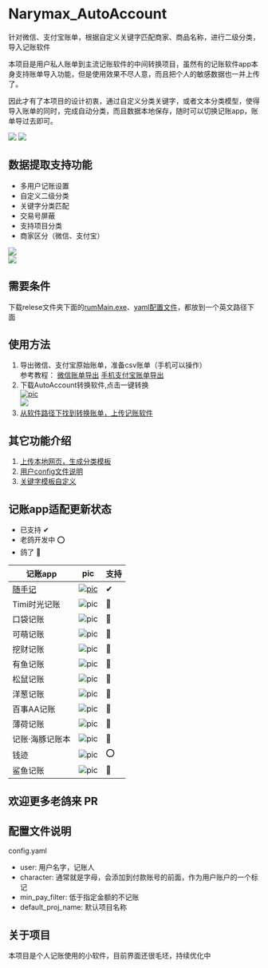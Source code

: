 # Narymax_AutoAccount
针对微信、支付宝账单，根据自定义关键字匹配商家、商品名称，进行二级分类，导入记账软件

本项目是用户私人账单到主流记账软件的中间转换项目，虽然有的记账软件app本身支持账单导入功能，但是使用效果不尽人意，而且把个人的敏感数据也一并上传了。

因此才有了本项目的设计初衷，通过自定义分类关键字，或者文本分类模型，使得导入账单的同时，完成自动分类，而且数据本地保存，随时可以切换记账app，账单导过去即可。

[![](res/img/ico/5050/gitee.png)](https://gitee.com/Naymax/Narymax_AutoAccount)
[![](res/img/ico/5050/github.png)](https://github.com/Narymax/Narymax_AutoAccount)

## 数据提取支持功能
- 多用户记账设置
- 自定义二级分类
- 关键字分类匹配
- 交易号屏蔽
- 支持项目分类
- 商家区分（微信、支付宝）

![](res/img/ico/intro.jpg)
</br>
![](res/img/sui_panchart.png)

## 需要条件
下载relese文件夹下面的[rumMain.exe](release/AutoAccount.exe)、[yaml配置文件](release/小明Config.yaml)，都放到一个英文路径下面 

## 使用方法
1. 导出微信、支付宝原始账单，准备csv账单（手机可以操作）</br>
参考教程：
[微信账单导出](https://docs.qianjiapp.com/other/import_guide_weixin.html)
[手机支付宝账单导出](https://docs.qianjiapp.com/other/import_guide_alipay_app.html)
2. 下载AutoAccount转换软件,点击一键转换 </br>
[![pic](res/img/ico.png)](release/AutoAccount.exe) </br>
![](res/img/one_key_convert.png)
3. [从软件路径下找到转换账单，上传记账软件](#记账app适配更新状态)

## 其它功能介绍
1. [上传本地网页，生成分类模板](doc/sui_html_to_yaml.md)
3. [用户config文件说明](doc/user_config.md)
4. [关键字模板自定义](doc/my_keywords_edit.md)


## 记账app适配更新状态

* 已支持    ✔
* 老鸽开发中 ⭕
* 鸽了 🦆

| 记账app    | pic                                                 | 支持  |
|----------|-----------------------------------------------------|-----|
| [随手记](doc/sui.md)  | [![pic](res/img100x100/随手记-记账就用随手记.png)](doc/sui.md) | ✔   |
 | Timi时光记账 | ![pic](res/img100x100/Timi时光记账.png)                 | 🦆  |
 | 口袋记账     | ![pic](res/img100x100/口袋记账-懂记账会生活.png)              | 🦆  |
 | 可萌记账     | ![pic](res/img100x100/可萌记账Plus-简单好用的记账软件.png)       | 🦆  |
 | 挖财记账     | ![pic](res/img100x100/挖财记账-好用的存钱记账软件.png)           | 🦆  |
 | 有鱼记账     | ![pic](res/img100x100/有鱼记账-记账本软件.png)               | 🦆  |
 | 松鼠记账     | ![pic](res/img100x100/松鼠记账-极速记账软件财务管家.png)          | 🦆  |
 | 洋葱记账     | ![pic](res/img100x100/洋葱记账-超简单的安全理财记账软件.png)        | 🦆  |
 | 百事AA记账   | ![pic](res/img100x100/百事AA记账-多人智能记账APP，云记账更安全.png)  | 🦆  |
 | 薄荷记账     | ![pic](res/img100x100/薄荷记账-记账本软件.png)               | 🦆  |
 | 记账·海豚记账本 | ![pic](res/img100x100/记账·海豚记账本：极简记账软件.png)          | 🦆  |
 | 钱迹       | ![pic](res/img100x100/钱迹-存钱记账小能手.png)               | ⭕   |
 | 鲨鱼记账     | ![pic](res/img100x100/鲨鱼记账-3秒钟快速记账手机助手.png)         | 🦆  |


## 欢迎更多老鸽来 PR

## 配置文件说明
config.yaml
- user: 用户名字，记账人 
- character: 通常就是字母，会添加到付款账号的前面，作为用户账户的一个标记
- min_pay_filter: 低于指定金额的不记账
- default_proj_name: 默认项目名称

## 关于项目
本项目是个人记账使用的小软件，目前界面还很毛坯，持续优化中
